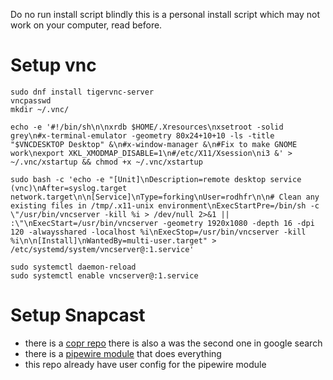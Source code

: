 Do no run install script blindly this is a personal install script which may not work on your computer, read before.

# Setup vnc
```
sudo dnf install tigervnc-server
vncpasswd
mkdir ~/.vnc/

echo -e '#!/bin/sh\n\nxrdb $HOME/.Xresources\nxsetroot -solid grey\n#x-terminal-emulator -geometry 80x24+10+10 -ls -title "$VNCDESKTOP Desktop" &\n#x-window-manager &\n#Fix to make GNOME work\nexport XKL_XMODMAP_DISABLE=1\n#/etc/X11/Xsession\ni3 &' > ~/.vnc/xstartup && chmod +x ~/.vnc/xstartup

sudo bash -c 'echo -e "[Unit]\nDescription=remote desktop service (vnc)\nAfter=syslog.target network.target\n\n[Service]\nType=forking\nUser=rodhfr\n\n# Clean any existing files in /tmp/.x11-unix environment\nExecStartPre=/bin/sh -c \"/usr/bin/vncserver -kill %i > /dev/null 2>&1 || :\"\nExecStart=/usr/bin/vncserver -geometry 1920x1080 -depth 16 -dpi 120 -alwaysshared -localhost %i\nExecStop=/usr/bin/vncserver -kill %i\n\n[Install]\nWantedBy=multi-user.target" > /etc/systemd/system/vncserver@:1.service'

sudo systemctl daemon-reload
sudo systemctl enable vncserver@:1.service
```

# Setup Snapcast
 * there is a [copr repo](https://copr.fedorainfracloud.org/coprs/jwillikers/snapcast) there is also a was the second one in google search
 * there is a [pipewire module](https://docs.pipewire.org/page_module_snapcast_discover.html) that does everything  
 * this repo already have user config for the pipewire module
